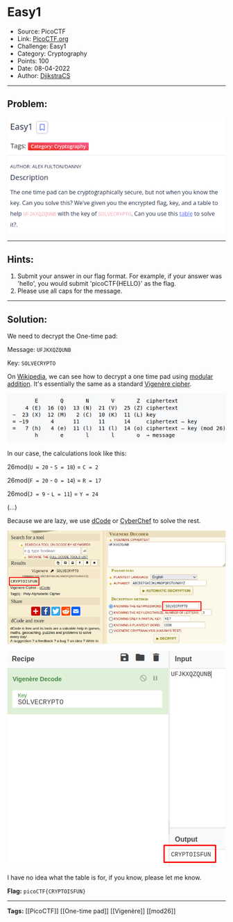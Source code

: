 # Easy1
* Source: PicoCTF
* Link: [PicoCTF.org](https://picoctf.org/)
* Challenge: Easy1
* Category: Cryptography
* Points: 100
* Date: 08-04-2022
* Author: [DjikstraCS](https://github.com/DjikstraCS)

---
## Problem:
![](./attachments/Pasted%20image%2020220408204942.png)

---
## Hints:
1. Submit your answer in our flag format. For example, if your answer was 'hello', you would submit 'picoCTF{HELLO}' as the flag.
2. Please use all caps for the message.

---
## Solution:
We need to decrypt the One-time pad:

Message: `UFJKXQZQUNB`

Key: `SOLVECRYPTO`

On [Wikipedia](https://en.wikipedia.org/wiki/One-time_pad#Example), we can see how to decrypt a one time pad using [modular addition](https://en.wikipedia.org/wiki/Modular_arithmetic). It's essentially the same as a standard [Vigenère cipher](https://en.wikipedia.org/wiki/Vigen%C3%A8re_cipher).

![](./attachments/Pasted%20image%2020220408220014.png)

In our case, the calculations look like this:

26mod(`U = 20` - `S = 18`) = `C = 2` 

26mod(`F = 20` - `O = 14`) = `R = 17` 

26mod(`J = 9` - `L = 11`) = `Y = 24` 

(...)

Because we are lazy, we use [dCode](https://www.dcode.fr/) or [CyberChef](https://gchq.github.io/CyberChef/) to solve the rest.

![](./attachments/Pasted%20image%2020220408221029.png)

![](./attachments/Pasted%20image%2020220408221216.png)

I have no idea what the table is for, if you know, please let me know.

**Flag:** `picoCTF{CRYPTOISFUN}`

---
**Tags:** [[PicoCTF]] [[One-time pad]] [[Vigenère]] [[mod26]]